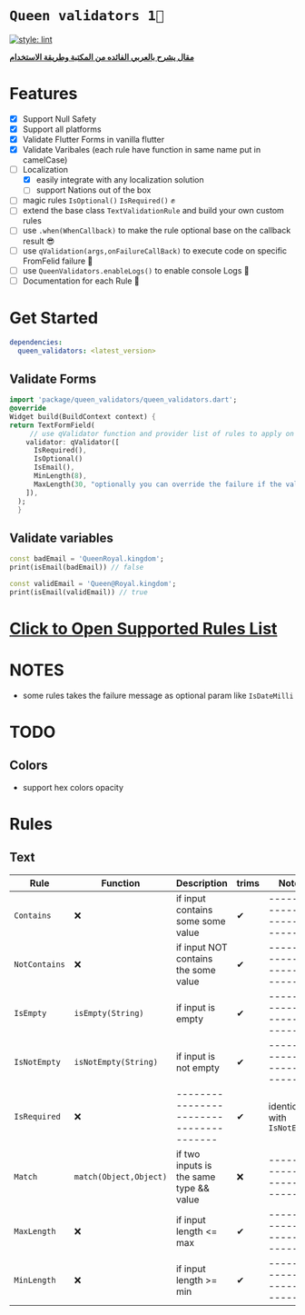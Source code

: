 # **`Queen validators 1👑`**

[![style: lint](https://img.shields.io/badge/style-lint-4BC0F5.svg)](https://pub.dev/packages/lint)

[**مقال يشرح بالعربي الفائده من المكتبة وطريقة الاستخدام**](https://maxzodblog.blogspot.com/2021/02/validation.html)

# Features

- [x] Support Null Safety
- [x] Support all platforms
- [x] Validate Flutter Forms in vanilla flutter
- [x] Validate Varibales (each rule have function in same name put in camelCase)
- [ ] Localization
  - [x] easily integrate with any localization solution
  - [ ] support Nations out of the box
- [ ] magic rules `IsOptional()` `IsRequired()` ✊
- [ ] extend the base class `TextValidationRule` and build your own custom rules
- [ ] use `.when(WhenCallback)` to make the rule optional base on the callback result 😎
- [ ] use `qValidation(args,onFailureCallBack)` to execute code on specific FromFelid failure 🤘
- [ ] use `QueenValidators.enableLogs()` to enable console Logs 🚧
- [ ] Documentation for each Rule 📃

# Get Started

```yaml
dependencies:
  queen_validators: <latest_version>
```

## Validate Forms

```dart
import 'package/queen_validators/queen_validators.dart';
@override
Widget build(BuildContext context) {
return TextFormField(
     // use qValidator function and provider list of rules to apply on this field
    validator: qValidator([
      IsRequired(),
      IsOptional()
      IsEmail(),
      MinLength(8),
      MaxLength(30, "optionally you can override the failure if the validation fails"),
    ]),
  );
  }
```

## Validate variables

```dart
const badEmail = 'QueenRoyal.kingdom';
print(isEmail(badEmail)) // false

const validEmail = 'Queen@Royal.kingdom';
print(isEmail(validEmail)) // true

```

# [Click to Open Supported Rules List](https://pub.dev/documentation/queen_validators/latest/queen_validators/queen_validators-library.html)

# NOTES

- some rules takes the failure message as optional param like `IsDateMilli`

# TODO

## Colors

- support hex colors opacity

# Rules

## Text

| Rule          | Function               | Description                             | trims | Notes                       |
| ------------- | ---------------------- | --------------------------------------- | ----- | --------------------------- |
| `Contains`    | ❌                     | if input contains some some value       | ✔     | --------------------------- |
| `NotContains` | ❌                     | if input NOT contains the some value    | ✔     | --------------------------- |
| `IsEmpty`     | `isEmpty(String)`      | if input is empty                       | ✔     | --------------------------- |
| `IsNotEmpty`  | `isNotEmpty(String)`   | if input is not empty                   | ✔     | --------------------------- |
| `IsRequired`  | ❌                     | --------------------------------------- | ✔     | identical with `IsNotEmpty` |
| `Match`       | `match(Object,Object)` | if two inputs is the same type && value | ❌    | --------------------------- |
| `MaxLength`   | ❌                     | if input length <= max                  | ✔     | --------------------------- |
| `MinLength`   | ❌                     | if input length >= min                  | ✔     | --------------------------- |

